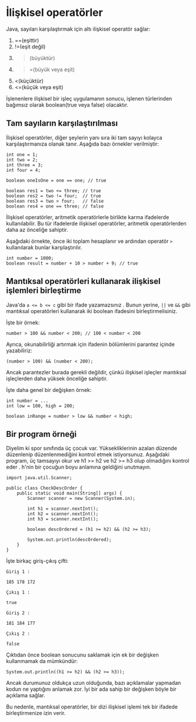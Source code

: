 # İlişkisel operatörler

Java, sayıları karşılaştırmak için altı ilişkisel operatör sağlar:

1. ==(eşittir)
2. !=(eşit değil)
3. >(büyüktür)
4. >=(büyük veya eşit)
5. <(küçüktür)
6. <=(küçük veya eşit)

İşlenenlere ilişkisel bir işleç uygulamanın sonucu, işlenen türlerinden bağımsız olarak boolean(true veya false) olacaktır.

## Tam sayıların karşılaştırılması

İlişkisel operatörler, diğer şeylerin yanı sıra iki tam sayıyı kolayca karşılaştırmanıza olanak tanır. Aşağıda bazı örnekler verilmiştir:
```
int one = 1;
int two = 2;
int three = 3;
int four = 4;

boolean oneIsOne = one == one; // true

boolean res1 = two <= three; // true
boolean res2 = two != four;  // true
boolean res3 = two > four;   // false
boolean res4 = one == three; // false
```
İlişkisel operatörler, aritmetik operatörlerle birlikte karma ifadelerde kullanılabilir. 
Bu tür ifadelerde ilişkisel operatörler, aritmetik operatörlerden daha az önceliğe sahiptir.

Aşağıdaki örnekte, önce iki toplam hesaplanır ve ardından operatör ```>``` kullanılarak bunlar karşılaştırılır.
```
int number = 1000;
boolean result = number + 10 > number + 9; // true
```
## Mantıksal operatörleri kullanarak ilişkisel işlemleri birleştirme

Java'da ```a <= b <= c``` gibi bir ifade yazamazsınız . 
Bunun yerine, ```||``` ve ```&&``` gibi mantıksal operatörleri kullanarak iki boolean ifadesini birleştirmelisiniz.

İşte bir örnek:
```
number > 100 && number < 200; // 100 < number < 200 
```
Ayrıca, okunabilirliği artırmak için ifadenin bölümlerini parantez içinde yazabiliriz:
```
(number > 100) && (number < 200);
```
Ancak parantezler burada gerekli değildir, çünkü ilişkisel işleçler mantıksal işleçlerden daha yüksek önceliğe sahiptir.

İşte daha genel bir değişken örnek:
```
int number = ...             
int low = 100, high = 200;  

boolean inRange = number > low && number < high; 
```
## Bir program örneği

Diyelim ki spor sınıfında üç çocuk var. 
Yüksekliklerinin azalan düzende düzenlenip düzenlenmediğini kontrol etmek istiyorsunuz. 
Aşağıdaki program, üç tamsayıyı okur ve h1 >= h2 ve h2 >= h3 olup olmadığını kontrol eder . h'nin bir çocuğun boyu anlamına geldiğini unutmayın.
```
import java.util.Scanner;

public class CheckDescOrder {
    public static void main(String[] args) {
        Scanner scanner = new Scanner(System.in);

        int h1 = scanner.nextInt();
        int h2 = scanner.nextInt();
        int h3 = scanner.nextInt();

        boolean descOrdered = (h1 >= h2) && (h2 >= h3);

        System.out.println(descOrdered);
    }
}
```
İşte birkaç giriş-çıkış çifti:
```
Giriş 1 :

185 178 172

Çıkış 1 :

true

Giriş 2 :

181 184 177

Çıkış 2 :

false
```
Çıktıdan önce boolean sonucunu saklamak için ek bir değişken kullanmamak da mümkündür:
```
System.out.println((h1 >= h2) && (h2 >= h3));
```
Ancak durumunuz oldukça uzun olduğunda, bazı açıklamalar yapmadan kodun ne yaptığını anlamak zor. İyi bir ada sahip bir değişken böyle bir açıklama sağlar.

Bu nedenle, mantıksal operatörler, bir dizi ilişkisel işlemi tek bir ifadede birleştirmenize izin verir.

